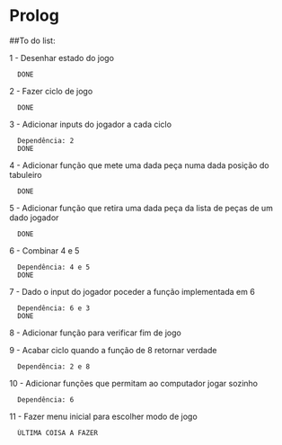 # Prolog

##To do list:

  1 - Desenhar estado do jogo

      DONE

  2 - Fazer ciclo de jogo

      DONE

  3 - Adicionar inputs do jogador a cada ciclo

      Dependência: 2
      DONE

  4 - Adicionar função que mete uma dada peça numa dada posição do tabuleiro

      DONE

  5 - Adicionar função que retira uma dada peça da lista de peças de um dado jogador

      DONE

  6 - Combinar 4 e 5

      Dependência: 4 e 5
      DONE

  7 - Dado o input do jogador poceder a função implementada em 6

      Dependência: 6 e 3
      DONE

  8 - Adicionar função para verificar fim de jogo

  9 - Acabar ciclo quando a função de 8 retornar verdade

      Dependência: 2 e 8

  10 - Adicionar funções que permitam ao computador jogar sozinho

      Dependência: 6

  11 - Fazer menu inicial para escolher modo de jogo

      ÚLTIMA COISA A FAZER
